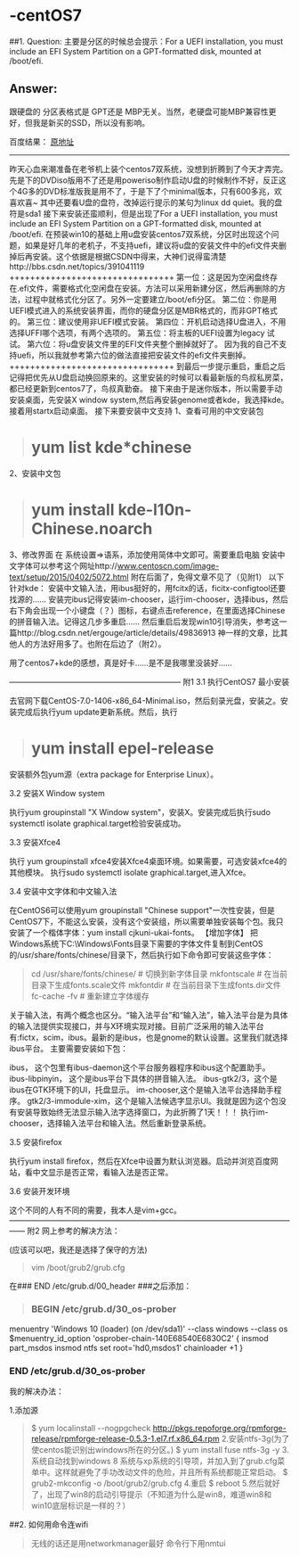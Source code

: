 # -centOS7

##1. Question:
主要是分区的时候总会提示：For a UEFI installation, you must include an EFI System Partition on a GPT-formatted disk, mounted at /boot/efi.

## Answer:
跟硬盘的 分区表格式是 GPT还是 MBP无关。当然，老硬盘可能MBP兼容性更好，但我是新买的SSD，所以没有影响。

百度结果：
[原地址](https://www.douban.com/note/583385349/)

---
昨天心血来潮准备在老爷机上装个centos7双系统，没想到折腾到了今天才弄完。
先是下的DVDiso版用不了还是用poweriso制作启动U盘的时候制作不好，反正这个4G多的DVD标准版我是用不了，于是下了个minimal版本，只有600多兆，欢喜欢喜~
其中还要看U盘的盘符，改掉运行提示的某句为linux dd quiet。我的盘符是sda1
接下来安装还蛮顺利，但是出现了For a UEFI installation, you must include an EFI System Partition on a GPT-formatted disk, mounted at /boot/efi.
在预装win10的基础上用u盘安装centos7双系统，分区时出现这个问题，如果是好几年的老机子，不支持uefi，建议将u盘的安装文件中的efi文件夹删掉后再安装。这个依据是根据CSDN中得来，大神们说得蛮清楚http://bbs.csdn.net/topics/391041119
++++++++++++++++++++++++++++++++
第一位：这是因为空闲盘终存在.efi文件，需要格式化空闲盘在安装。方法可以采用新建分区，然后再删除的方法，过程中就格式化分区了。另外一定要建立/boot/efi分区。
第二位：你是用UEFI模式进入的系统安装界面，而你的硬盘分区是MBR格式的，而非GPT格式的。
第三位：建议使用非UEFI模式安装。
第四位：开机启动选择U盘进入，不用选择UFFI哪个选项，有两个选项的。
第五位：将主板的UEFI设置为legacy 试试。
第六位：将u盘安装文件里的EFI文件夹整个删掉就好了。
因为我的自己不支持uefi，所以我就参考第六位的做法直接把安装文件的efi文件夹删掉。
++++++++++++++++++++++++++++++++
到最后一步提示重启，重启之后记得把优先从U盘启动换回原来的。这里安装的时候可以看最新版的鸟叔私房菜，都已经更新到centos7了，鸟叔真勤奋。
接下来由于是迷你版本，所以需要手动安装桌面，先安装X window system,然后再安装genome或者kde，我选择kde。接着用startx启动桌面。
接下来要安装中文支持
1、查看可用的中文安装包


> #  yum list kde*chinese


2、安装中文包

> # yum install kde-l10n-Chinese.noarch

3、修改界面
在 系统设置=>语系，添加使用简体中文即可。需要重启电脑
安装中文字体可以参考这个网址http://www.centoscn.com/image-text/setup/2015/0402/5072.html
附在后面了，免得文章不见了（见附1）
以下针对kde：
安装中文输入法，用ibus挺好的，用fcitx的话，ficitx-configtool还要找源的……
安装完ibus记得安装im-chooser，运行im-chooser，选择ibus，然后右下角会出现一个小键盘（？）图标，右键点击reference，在里面选择Chinese的拼音输入法。记得这几步多重启……
然后重启后发现win10引导消失，参考这一篇http://blog.csdn.net/ergouge/article/details/49836913
神一样的文章，比其他人的方法好用多了。也附在后边了（附2）。

用了centos7+kde的感想，真是好卡……是不是我哪里没装好……

——————————————————————
附1
3.1 执行CentOS7 最小安装

去官网下载CentOS-7.0-1406-x86_64-Minimal.iso，然后刻录光盘，安装之。安装完成后执行yum update更新系统。然后，执行

> # yum install epel-release

安装额外包yum源（extra package for Enterprise Linux）。

3.2 安装X Window system

执行yum groupinstall "X Window system"，安装X。安装完成后执行sudo systemctl isolate graphical.target检验安装成功。

3.3 安装Xfce4

执行 yum groupinstall xfce4安装Xfce4桌面环境。如果需要，可选安装xfce4的其他模块。 
执行sudo systemctl isolate graphical.target,进入Xfce。

3.4 安装中文字体和中文输入法

在CentOS6可以使用yum groupinstall "Chinese support"一次性安装，但是CentOS7下，不能这么安装，没有这个安装组，所以需要单独安装每个包。我只安装了一个楷体字体：yum install cjkuni-ukai-fonts。 
【增加字体】 
把Windows系统下C:\Windows\Fonts目录下需要的字体文件复制到CentOS的/usr/share/fonts/chinese/目录下，然后执行如下命令即可安装这些字体：

>cd /usr/share/fonts/chinese/ # 切换到新字体目录
mkfontscale # 在当前目录下生成fonts.scale文件
mkfontdir   # 在当前目录下生成fonts.dir文件
fc-cache -fv # 重新建立字体缓存

关于输入法，有两个概念也区分。“输入法平台”和“输入法”，输入法平台是为具体的输入法提供实现接口，并与X环境实现对接。目前广泛采用的输入法平台有:fictx，scim，ibus。最新的是ibus，也是gnome的默认设置。这里我们就选择ibus平台。 
主要需要安装如下包：

ibus， 这个包里有ibus-daemon这个平台服务器程序和ibus这个配置助手。
ibus-libpinyin， 这个是ibus平台下具体的拼音输入法。
ibus-gtk2/3，这个是ibus在GTK环境下的UI，托盘显示。
im-chooser,这个是输入法平台选择助手程序。
gtk2/3-immodule-xim，这个是输入法候选字显示UI。我就是因为这个包没有安装导致始终无法显示输入法字选择窗口，为此折腾了1天！！！
执行im-chooser，选择输入法平台和输入法。然后重新登录系统。

3.5 安装firefox

执行yum install firefox，然后在Xfce中设置为默认浏览器。启动并浏览百度网站，看中文显示是否正常，看输入法是否正常。

3.6 安装开发环境

这个不同的人有不同的需要，我本人是vim+gcc。
——————————————————————————————————————
附2
网上参考的解决方法：

(应该可以吧，我还是选择了保守的方法)

>vim  /boot/grub2/grub.cfg

在### END /etc/grub.d/00_header ###之后添加：
 
> ### BEGIN /etc/grub.d/30_os-prober ###
menuentry 'Windows 10 (loader) (on /dev/sda1)' --class windows --class os $menuentry_id_option 'osprober-chain-140E68540E6830C2' {
insmod part_msdos
insmod ntfs
set root='hd0,msdos1'
chainloader +1
}
 ### END /etc/grub.d/30_os-prober ###

我的解决办法：

1.添加源 
>$ yum localinstall --nogpgcheck http://pkgs.repoforge.org/rpmforge-release/rpmforge-release-0.5.3-1.el7.rf.x86_64.rpm
2.安装ntfs-3g(为了使centos能识别出windows所在的分区。) 
>$ yum install fuse ntfs-3g -y 
3.系统自动找到windows 8 系统与xp系统的引导项，并加入到了grub.cfg菜单中。这样就避免了手功改动文件的危险，并且所有系统都能正常启动。 
>$ grub2-mkconfig -o /boot/grub2/grub.cfg 
4.重启 
>$ reboot 
5.然后就好了，出现了win8的启动引导提示（不知道为什么是win8，难道win8和win10底层标识是一样的？）


##2. 如何用命令连wifi
> 无线的话还是用networkmanager最好
命令行下用nmtui
